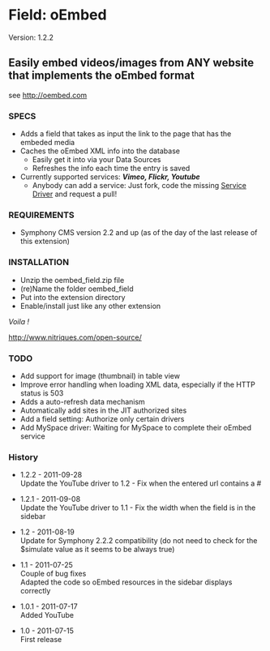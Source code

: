 # Field: oEmbed #

Version: 1.2.2

## Easily embed videos/images from ANY website that implements the oEmbed format ##

see http://oembed.com

### SPECS ###

- Adds a field that takes as input the link to the page that has the embeded media
- Caches the oEmbed XML info into the database
	- Easily get it into via your Data Sources
	- Refreshes the info each time the entry is saved
- Currently supported services: ***Vimeo, Flickr, Youtube***
	- Anybody can add a service: Just fork, code the missing [Service Driver](https://github.com/Solutions-Nitriques/oembed_field/blob/master/lib/class.serviceDriver.php) and request a pull!

### REQUIREMENTS ###

- Symphony CMS version 2.2 and up (as of the day of the last release of this extension)

### INSTALLATION ###

- Unzip the oembed_field.zip file
- (re)Name the folder oembed_field
- Put into the extension directory
- Enable/install just like any other extension

*Voila !*

http://www.nitriques.com/open-source/

### TODO ###

- Add support for image (thumbnail) in table view
- Improve error handling when loading XML data, especially if the HTTP status is 503
- Adds a auto-refresh data mechanism
- Automatically add sites in the JIT authorized sites
- Add a field setting: Authorize only certain drivers
- Add MySpace driver: Waiting for MySpace to complete their oEmbed service

### History ###

- 1.2.2 - 2011-09-28       
  Update the YouTube driver to 1.2 - Fix when the entered url contains a #

- 1.2.1 - 2011-09-08       
  Update the YouTube driver to 1.1 - Fix the width when the field is in the sidebar

- 1.2 - 2011-08-19     
  Update for Symphony 2.2.2 compatibility
  	(do not need to check for the $simulate value as it seems to be always true) 

- 1.1 - 2011-07-25     
  Couple of bug fixes    
  Adapted the code so oEmbed resources in the sidebar displays correctly

- 1.0.1 - 2011-07-17     
  Added YouTube

- 1.0 - 2011-07-15     
  First release